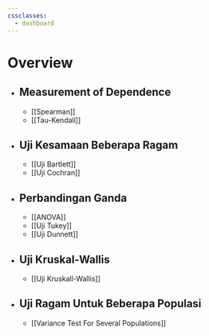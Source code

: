 ```yaml
---
cssclasses:
  - dashboard
---
```

# Overview
- ## Measurement of Dependence
	- [[Spearman]]
	- [[Tau-Kendall]]
- ## Uji Kesamaan Beberapa Ragam 
	- [[Uji Bartlett]]
	- [[Uji Cochran]]
- ## Perbandingan Ganda
	- [[ANOVA]]
	- [[Uji Tukey]]
	- [[Uji Dunnett]]
- ## Uji Kruskal-Wallis
	- [[Uji Kruskall-Wallis]]
- ## Uji Ragam Untuk Beberapa Populasi
	- [[Variance Test For Several Populations]]